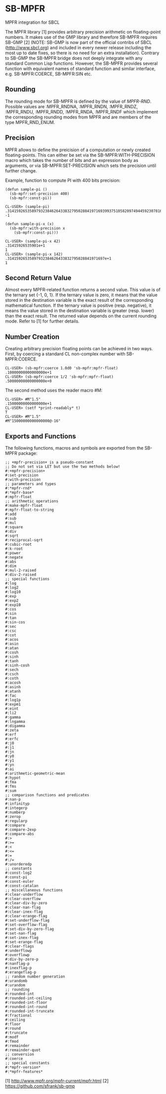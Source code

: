 SB-MPFR
=======

MPFR integration for SBCL

The MPFR library [1] provides arbitrary precision arithmetic on
floating-point numbers. It makes use of the GMP library and therefore
SB-MPFR requires SB-GMP [2] (NOTE: SB-GMP is now part of the official
contribs of SBCL (http://www.sbcl.org) and included in every newer
release including the most up to date fixes, so there is no need for
an extra installation). Contrary to SB-GMP the SB-MPFR bridge does not
deeply integrate with any standard Common Lisp functions. However, the
SB-MPFR provides several function with equivalent names of standard
function and similar interface, e.g. SB-MPFR:COERCE, SB-MPFR:SIN etc.

Rounding
--------

The rounding mode for SB-MPFR is defined by the value of
*MPFR-RND*. Possible values are :MPFR_RNDNA, :MPFR_RNDN, :MPFR_RNDZ,
:MPFR_RNDU, :MPFR_RNDD, :MPFR_RNDA, :MPFR_RNDF which implement the
corresponding rounding modes from MPFR and are members of the type
MPFR_RND_ENUM.

Precision
---------

MPFR allows to define the preicision of a computation or newly created
floating-points. This can either be set via the SB-MPFR:WITH-PRECISION
macro which takes the number of bits and an expression body as
arguments, or via SB-MPFR:SET-PRECISION which sets the precision until
further change.

Example, function to compute PI with 400 bits precision:

    (defun sample-pi ()
      (sb-mpfr:set-precision 400)
      (sb-mpfr:const-pi))

    CL-USER> (sample-pi)
    .31415926535897932384626433832795028841971693993751058209749445923078164062862089986280348253421170679821480865132823066470e+1
    -1

    (defun sample-pi-x (x)
      (sb-mpfr:with-precision x
        (sb-mpfr:const-pi)))

    CL-USER> (sample-pi-x 42)
    .31415926535901e+1
    1
    CL-USER> (sample-pi-x 142)
    .31415926535897932384626433832795028841971697e+1
    1

Second Return Value
-------------------

Almost every MPFR-related function returns a second value. This value
is of the ternary set {-1, 0, 1}. If the ternary value is zero, it
means that the value stored in the destination variable is the exact
result of the corresponding mathematical function. If the ternary
value is positive (resp. negative), it means the value stored in the
destination variable is greater (resp. lower) than the exact
result. The returned value depends on the current rounding mode. Refer
to [1] for further details.


Number Creation
---------------

Creating arbitrary precision floating points can be achieved in two
ways. First, by coercing a standard CL non-complex number with
SB-MPFR:COERCE.

    CL-USER> (sb-mpfr:coerce 1.0d0 'sb-mpfr:mpfr-float)
    .10000000000000000e+1
    CL-USER> (sb-mpfr:coerce 1/2 'sb-mpfr:mpfr-float)
    .50000000000000000e+0

The second method uses the reader macro #M:

    CL-USER> #M"1.5"
    .15000000000000000e+1
    CL-USER> (setf *print-readably* t)
    T
    CL-USER> #M"1.5"
    #M"15000000000000000@-16"

Exports and Functions
---------------------

The following functions, macros and symbols are exported from the SB-MPFR package:

    ;; +mpfr-precision+ is a pseudo-constant
    ;; Do not set via LET but use the two methods below!
    #:+mpfr-precision+
    #:set-precision
    #:with-precision
    ;; parameters and types
    #:*mpfr-rnd*
    #:*mpfr-base*
    #:mpfr-float
    ;; arithmetic operations
    #:make-mpfr-float
    #:mpfr-float-to-string
    #:add
    #:sub
    #:mul
    #:square
    #:div
    #:sqrt
    #:reciprocal-sqrt
    #:cubic-root
    #:k-root
    #:power
    #:negate
    #:abs
    #:dim
    #:mul-2-raised
    #:div-2-raised
    ;; special functions
    #:log
    #:log2
    #:log10
    #:exp
    #:exp2
    #:exp10
    #:cos
    #:sin
    #:tan
    #:sin-cos
    #:sec
    #:csc
    #:cot
    #:acos
    #:asin
    #:atan
    #:cosh
    #:sinh
    #:tanh
    #:sinh-cosh
    #:sech
    #:csch
    #:coth
    #:acosh
    #:asinh
    #:atanh
    #:fac
    #:log1p
    #:expm1
    #:eint
    #:li2
    #:gamma
    #:lngamma
    #:digamma
    #:zeta
    #:erf
    #:erfc
    #:j0
    #:j1
    #:jn
    #:y0
    #:y1
    #:yn
    #:ai
    #:arithmetic-geometric-mean
    #:hypot
    #:fma
    #:fms
    #:sum
    ;; comparison functions and predicates
    #:nan-p
    #:infinityp
    #:integerp
    #:numberp
    #:zerop
    #:regularp
    #:compare
    #:compare-2exp
    #:compare-abs
    #:>
    #:>=
    #:<
    #:<=
    #:=
    #:/=
    #:unorderedp
    ;; constants
    #:const-log2
    #:const-pi
    #:const-euler
    #:const-catalan
    ;; miscellaneous functions
    #:clear-underflow
    #:clear-overflow
    #:clear-div-by-zero
    #:clear-nan-flag
    #:clear-inex-flag
    #:clear-erange-flag
    #:set-underflow-flag
    #:set-overflow-flag
    #:set-div-by-zero-flag
    #:set-nan-flag
    #:set-inex-flag
    #:set-erange-flag
    #:clear-flags
    #:underflowp
    #:overflowp
    #:div-by-zero-p
    #:nanflag-p
    #:inexflag-p
    #:erangeflag-p
    ;; random number generation
    #:urandomb
    #:urandom
    ;; rounding
    #:rounded-int
    #:rounded-int-ceiling
    #:rounded-int-floor
    #:rounded-int-round
    #:rounded-int-truncate
    #:fractional
    #:ceiling
    #:floor
    #:round
    #:truncate
    #:modf
    #:fmod
    #:remainder
    #:remainder-quot
    ;; conversion
    #:coerce
    ;; special constants
    #:*mpfr-version*
    #:*mpfr-features*



[1] http://www.mpfr.org/mpfr-current/mpfr.html
[2] https://github.com/sfrank/sb-gmp
